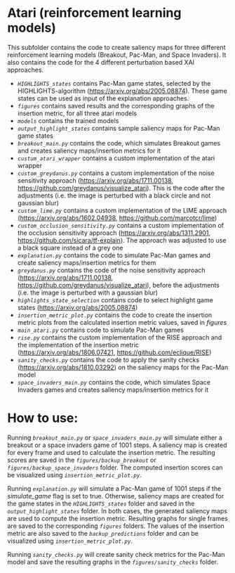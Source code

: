 ﻿# Atari (reinforcement learning models)

This subfolder contains the code to create saliency maps for three different reinforcement learning models (Breakout, Pac-Man, and Space Invaders). It also contains the code for the 4 different perturbation based XAI approaches. 
- *`HIGHLIGHTS_states`* contains Pac-Man game states, selected by the HIGHLIGHTS-algorithm (https://arxiv.org/abs/2005.08874). These game states can be used as input of the explanation approaches.
- *`figures`* contains saved  results and the corresponding graphs of the insertion metric, for all three atari models
- *`models`* contains the trained models
- *`output_highlight_states`* contains sample saliency maps for Pac-Man game states
- *`breakout_main.py`* contains the code, which simulates Breakout games and creates saliency maps/insertion metrics for it 
- *`custum_atari_wrapper`* contains a custom implementation of the atari wrapper
- *`custom_greydanus.py`* contains a custom implementation of the noise sensitivity approach (https://arxiv.org/abs/1711.00138, https://github.com/greydanus/visualize_atari). This is the code after the adjustments (i.e. the image is perturbed with a black circle and not gaussian blur)
- *`custom_lime.py`* contains a custom implementation of the LIME approach (https://arxiv.org/abs/1602.04938, https://github.com/marcotcr/lime)
- *`custom_occlusion_sensitivity.py`* contains a custom implementation of the occlusion sensitivity approach (https://arxiv.org/abs/1311.2901, https://github.com/sicara/tf-explain). The approach was adjusted to use a black square instead of a grey one
- *`explanation.py`* contains the code to simulate Pac-Man games and create saliency maps/insertion metrics for them
- *`greydanus.py`* contains the code of the noise sensitivity approach (https://arxiv.org/abs/1711.00138, https://github.com/greydanus/visualize_atari), before the adjustments (i.e. the image is perturbed with a gaussian blur)
- *`highlights_state_selection`* contains code to select highlight game states (https://arxiv.org/abs/2005.08874)
- *`insertion_metric_plot.py`* contains the code to create the insertion metric plots from the calculated insertion metric values, saved in *figures*
- *`main_atari.py`* contains code to simulate Pac-Man games
- *`rise.py`* contains the custom implementation of the RISE approach and the implementation of the insertion metric (https://arxiv.org/abs/1806.07421, https://github.com/eclique/RISE)
- *`sanity_checks.py`* contains the code to apply the sanity checks (https://arxiv.org/abs/1810.03292) on the saliency maps for the Pac-Man model
- *`space_invaders_main.py`*  contains the code, which simulates Space Invaders games and creates saliency maps/insertion metrics for it 
# How to use:
Running *`breakout_main.py`* or *`space_invaders_main.py`* will simulate either a breakout or a space invaders game of 1001 steps. A saliency map is created for every frame and used to calculate the insertion metric. The resulting scores are saved in the *`figures/backup_breakout`* or *`figures/backup_space_invaders`* folder. The computed insertion scores can be visualized using *`insertion_metric_plot.py`*.

Running *`explanation.py`* will simulate a Pac-Man game of 1001 steps if the *simulate_game* flag is set to true. Otherwise, saliency maps are created for the game states in the *`HIGHLIGHTS_states`* folder and saved in the *`output_highlight_states`* folder. 
In both cases, the generated saliency maps are used to compute the insertion metric. Resulting graphs for single frames are saved to the corresponding *`figures`* folders. The values of the insertion metric are also saved to the *`backup_predictions`* folder and can be visualized using *`insertion_metric_plot.py`*.

Running *`sanity_checks.py`* will create sanity check metrics for the Pac-Man model and save the resulting graphs in the *`figures/sanity_checks`* folder.

